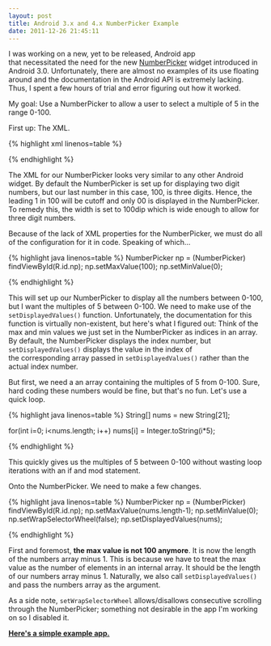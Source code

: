 ```yaml
---
layout: post
title: Android 3.x and 4.x NumberPicker Example
date: 2011-12-26 21:45:11
---
```


I was working on a new, yet to be released, Android app that necessitated the need for the new <a title="NumberPicker" href="http://developer.android.com/reference/android/widget/NumberPicker.html">NumberPicker</a> widget introduced in Android 3.0. Unfortunately, there are almost no examples of its use floating around and the documentation in the Android API is extremely lacking. Thus, I spent a few hours of trial and error figuring out how it worked.

My goal: Use a NumberPicker to allow a user to select a multiple of 5 in the range 0-100.

First up: The XML.

{% highlight xml linenos=table %}
<NumberPicker android:id="@+id/np"
   android:layout_width="wrap_content"
   android:layout_height="wrap_content"
   android:width="100dip"/>

{% endhighlight %}


The XML for our NumberPicker looks very similar to any other Android widget. By default the NumberPicker is set up for displaying two digit numbers, but our last number in this case, 100, is three digits. Hence, the leading 1 in 100 will be cutoff and only 00 is displayed in the NumberPicker. To remedy this, the width is set to 100dip which is wide enough to allow for three digit numbers.

Because of the lack of XML properties for the NumberPicker, we must do all of the configuration for it in code. Speaking of which...

<!--more-->

{% highlight java linenos=table %}
NumberPicker np = (NumberPicker) findViewById(R.id.np);
np.setMaxValue(100);
np.setMinValue(0);

{% endhighlight %}

This will set up our NumberPicker to display all the numbers between 0-100, but I want the multiples of 5 between 0-100. We need to make use of the <code>setDisplayedValues()</code> function. Unfortunately, the documentation for this function is virtually non-existent, but here's what I figured out: Think of the max and min values we just set in the NumberPicker as indices in an array. By default, the NumberPicker displays the index number, but <code>setDisplayedValues()</code> displays the value in the index of the corresponding array passed in <code>setDisplayedValues()</code> rather than the actual index number.

But first, we need a an array containing the multiples of 5 from 0-100. Sure, hard coding these numbers would be fine, but that's no fun. Let's use a quick loop.

{% highlight java linenos=table %}
String[] nums = new String[21];

for(int i=0; i<nums.length; i++)
   nums[i] = Integer.toString(i*5);

{% endhighlight %}

This quickly gives us the multiples of 5 between 0-100 without wasting loop iterations with an if and mod statement.

Onto the NumberPicker. We need to make a few changes.

{% highlight java linenos=table %}
NumberPicker np = (NumberPicker) findViewById(R.id.np);
np.setMaxValue(nums.length-1);
np.setMinValue(0);
np.setWrapSelectorWheel(false);
np.setDisplayedValues(nums);

{% endhighlight %}

First and foremost, <strong>the max value is not 100 anymore</strong>. It is now the length of the numbers array minus 1. This is because we have to treat the max value as the number of elements in an internal array. It should be the length of our numbers array minus 1. Naturally, we also call <code>setDisplayedValues()</code> and pass the numbers array as the argument.

As a side note, <code>setWrapSelectorWheel</code> allows/disallows consecutive scrolling through the NumberPicker; something not desirable in the app I'm working on so I disabled it.

<strong><a href="{{ site.baseurl }}/assets/demos/NumberPickerDemo.zip">Here's a simple example app.</a></strong>
